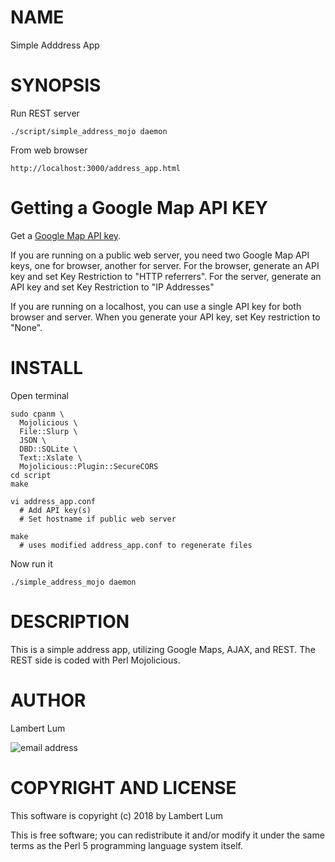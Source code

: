 # NAME

Simple Adddress App

# SYNOPSIS

Run REST server

    ./script/simple_address_mojo daemon

From web browser

    http://localhost:3000/address_app.html

# Getting a Google Map API KEY

Get a [Google Map API key](https://developers.google.com/maps/documentation/javascript/get-api-key).

If you are running on a public web server, you need two Google Map API keys, one for browser, another for server. For the browser, generate an API key and set Key Restriction to "HTTP referrers". For the server, generate an API key and set Key Restriction to "IP Addresses"

If you are running on a localhost, you can use a single API key for both browser and server. When you generate your API key, set Key restriction to "None".

# INSTALL

Open terminal

    sudo cpanm \
      Mojolicious \
      File::Slurp \
      JSON \
      DBD::SQLite \
      Text::Xslate \
      Mojolicious::Plugin::SecureCORS
    cd script
    make

    vi address_app.conf
      # Add API key(s)
      # Set hostname if public web server

    make
      # uses modified address_app.conf to regenerate files

Now run it

    ./simple_address_mojo daemon


# DESCRIPTION

This is a simple address app, utilizing Google Maps, AJAX, and REST. The REST side is coded with Perl Mojolicious.

# AUTHOR

Lambert Lum

![email address](http://sjsutech.com/small_email.png)

# COPYRIGHT AND LICENSE

This software is copyright (c) 2018 by Lambert Lum

This is free software; you can redistribute it and/or modify it under the same terms as the Perl 5 programming language system itself.
